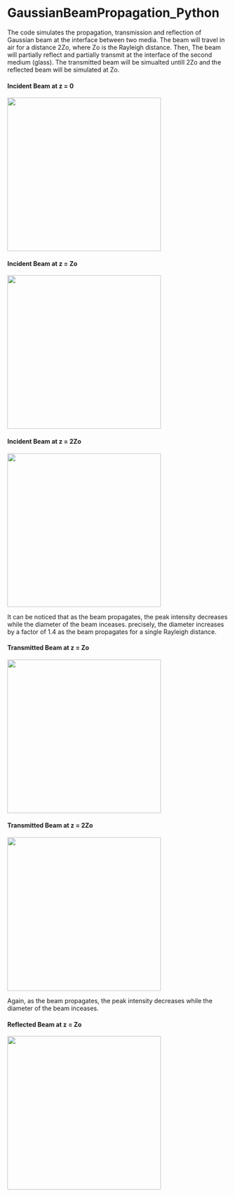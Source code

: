 # GaussianBeamPropagation_Python
The code simulates the propagation, transmission and reflection of Gaussian beam at the interface between two media. The beam will travel in air for a distance 2Zo, where Zo is the Rayleigh distance. Then, The beam will partially reflect and partially transmit at the interface of the second medium (glass). The transmitted beam will be simualted untill 2Zo and the reflected beam will be simulated at Zo.

#### Incident Beam at z = 0

<img src="https://user-images.githubusercontent.com/90058055/221975876-10fc05ba-d511-43df-88ea-8aeb6a53c81e.png" width="350">

#### Incident Beam at z = Zo

<img src="https://user-images.githubusercontent.com/90058055/221976061-637de4d0-5e1b-46f7-a31c-59b25ab4691b.png" width="350">


#### Incident Beam at z = 2Zo

<img src="https://user-images.githubusercontent.com/90058055/221976130-bddf9cc2-b9c9-4f99-b05b-df21b375c3a4.png" width="350">

It can be noticed that as the beam propagates, the peak intensity decreases while the diameter of the beam inceases. precisely, the diameter increases by a factor of 1.4 as the beam propagates for a single Rayleigh distance.

#### Transmitted Beam at z = Zo

<img src="https://user-images.githubusercontent.com/90058055/221976932-6b64f501-0ab0-40f5-8a46-356188fd6bba.png" width="350">


#### Transmitted Beam at z = 2Zo

<img src="https://user-images.githubusercontent.com/90058055/221977000-b95b026b-a677-41fa-9273-f93ee76b259d.png" width="350">

Again, as the beam propagates, the peak intensity decreases while the diameter of the beam inceases.

#### Reflected Beam at z = Zo

<img src="https://user-images.githubusercontent.com/90058055/221977365-e9c60bbe-20fd-43af-9665-c4487f11dbbb.png" width="350">
